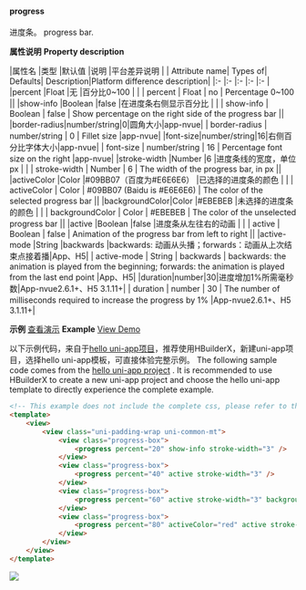 #### progress
进度条。
progress bar.

**属性说明**
**Property description**

|属性名			|类型		|默认值		|说明				|平台差异说明				|
| Attribute name| Types of| Defaults| Description|Platform difference description|
|:-				|:-			|:-			|:-				|:-						|
|percent		|Float		|无			|百分比0~100											|						|
| percent         | Float         | no                         | Percentage 0~100                                             ||
|show-info		|Boolean	|false		|在进度条右侧显示百分比									|						|
| show-info       | Boolean       | false                      | Show percentage on the right side of the progress bar        ||
|border-radius|number/string|0|圆角大小|app-nvue|
| border-radius   | number/string | 0                          | Fillet size                                                  |app-nvue|
|font-size|number/string|16|右侧百分比字体大小|app-nvue|
| font-size       | number/string | 16                         | Percentage font size on the right                            |app-nvue|
|stroke-width	|Number		|6			|进度条线的宽度，单位px									|						|
| stroke-width    | Number        | 6                          | The width of the progress bar, in px                         ||
|activeColor	|Color		|#09BB07（百度为#E6E6E6）	|已选择的进度条的颜色		|						|
| activeColor     | Color         | #09BB07 (Baidu is #E6E6E6) | The color of the selected progress bar                       ||
|backgroundColor|Color		|#EBEBEB	|未选择的进度条的颜色									|						|
| backgroundColor | Color         | #EBEBEB                    | The color of the unselected progress bar                     ||
|active			|Boolean	|false		|进度条从左往右的动画									|						|
| active          | Boolean       | false                      | Animation of the progress bar from left to right             ||
|active-mode	|String		|backwards	|backwards: 动画从头播；forwards：动画从上次结束点接着播|App、H5|
| active-mode     | String        | backwards                  | backwards: the animation is played from the beginning; forwards: the animation is played from the last end point |App、H5|
|duration|number|30|进度增加1%所需毫秒数|App-nvue2.6.1+、H5 3.1.11+|
| duration        | number        | 30                         | The number of milliseconds required to increase the progress by 1% |App-nvue2.6.1+、H5 3.1.11+|


**示例** [查看演示](https://hellouniapp.dcloud.net.cn/pages/component/progress/progress)
**Example** [View Demo](https://hellouniapp.dcloud.net.cn/pages/component/progress/progress)

以下示例代码，来自于[hello uni-app项目](https://github.com/dcloudio/hello-uniapp)，推荐使用HBuilderX，新建uni-app项目，选择hello uni-app模板，可直接体验完整示例。
The following sample code comes from the [hello uni-app project](https://github.com/dcloudio/hello-uniapp) . It is recommended to use HBuilderX to create a new uni-app project and choose the hello uni-app template to directly experience the complete example.
```html
<!-- This example does not include the complete css, please refer to the above to obtain the external css, check it in the hello uni-app project -->
<template>
	<view>
		<view class="uni-padding-wrap uni-common-mt">
			<view class="progress-box">
				<progress percent="20" show-info stroke-width="3" />
			</view>
			<view class="progress-box">
				<progress percent="40" active stroke-width="3" />
			</view>
			<view class="progress-box">
				<progress percent="60" active stroke-width="3" backgroundColor="#999"/>
			</view>
			<view class="progress-box">
				<progress percent="80" activeColor="red" active stroke-width="8" />
			</view>
		</view>
	</view>
</template>
```

![](https://bjetxgzv.cdn.bspapp.com/VKCEYUGU-uni-app-doc/43f66da0-4f30-11eb-b997-9918a5dda011.png)
